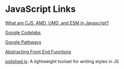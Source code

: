 # JavaScript Links

[What are CJS, AMD, UMD, and ESM in Javascript?](https://dev.to/iggredible/what-the-heck-are-cjs-amd-umd-and-esm-ikm)

[Google Codelabs](https://codelabs.developers.google.com/)

[Google Pathways](https://developers.google.com/learn/pathways)

[Abstracting Front End Functions](https://dev.to/udayanmaurya/frontend-abstractions-4pca)

[polished.js](https://polished.js.org/):
A lightweight toolset for writing styles in JS
